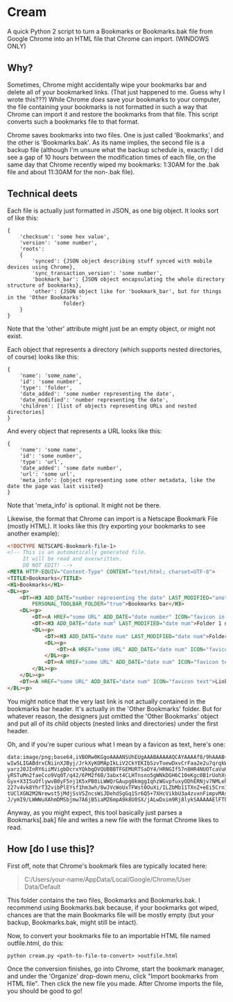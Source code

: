 # Cream

A quick Python 2 script to turn a Bookmarks or Bookmarks.bak file from Google Chrome into an HTML
file that Chrome can import. (WINDOWS ONLY)

## Why?

Sometimes, Chrome might accidentally wipe your bookmarks bar and delete all of your bookmarked
links. (That just happened to me. Guess why I wrote this???) While Chrome _does_ save your bookmarks
to your computer, the file containing your bookmarks is not formatted in such a way that Chrome can
import it and restore the bookmarks from that file. This script converts such a bookmarks file to 
that format.

Chrome saves bookmarks into two files. One is just called 'Bookmarks', and the other is
'Bookmarks.bak'. As its name implies, the second file is a backup file (although I'm unsure what the
backup schedule is, exactly; I did see a gap of 10 hours between the modification times of each
file, on the same day that Chrome recently wiped my bookmarks: 1:30AM for the .bak file and about
11:30AM for the non-.bak file). 

## Technical deets

Each file is actually just formatted in JSON, as one big object. It looks sort of like this:
```
{
    'checksum': 'some hex value',
    'version': 'some number',
    'roots':
    {
        'synced': {JSON object describing stuff synced with mobile devices using Chrome},
        'sync_transaction_version': 'some number',
        'bookmark_bar': {JSON object encapsulating the whole directory structure of bookmarks},
        'other': {JSON object like for 'bookmark_bar', but for things in the 'Other Bookmarks'
                  folder}
    }
}
```
Note that the 'other' attribute might just be an empty object, or might not exist.

Each object that represents a directory (which supports nested directories, of course) looks like
this:
```
{
	'name': 'some_name',
	'id': 'some number',
	'type': 'folder',
	'date_added': 'some number representing the date',
	'date_modified': 'number representing the date',
	'children': [list of objects representing URLs and nested directories]
}
```
And every object that represents a URL looks like this:
```
{	
	'name': 'some name',
	'id': 'some number',
	'type': 'url',
	'date_added': 'some date number',
	'url': 'some url',
	'meta_info': {object representing some other metadata, like the date the page was last visited}
}
```
Note that 'meta_info' is optional. It might not be there.

Likewise, the format that Chrome can import is a Netscape Bookmark File (mostly HTML).
It looks like this (try exporting your bookmarks to see another example):
```html
<!DOCTYPE NETSCAPE-Bookmark-file-1>
<!-- This is an automatically generated file.
     It will be read and overwritten.
     DO NOT EDIT! -->
<META HTTP-EQUIV="Content-Type" CONTENT="text/html; charset=UTF-8">
<TITLE>Bookmarks</TITLE>
<H1>Bookmarks</H1>
<DL><p>
    <DT><H3 ADD_DATE="number representing the date" LAST_MODIFIED="another date number"
    	PERSONAL_TOOLBAR_FOLDER="true">Bookmarks bar</H3>
    <DL><p>
        <DT><A HREF="some URL" ADD_DATE="date number" ICON="favicon in text form">Link 1 name</A>
        <DT><H3 ADD_DATE="date num" LAST_MODIFIED="date num">Folder 1 name</H3>
        <DL><p>
            <DT><H3 ADD_DATE="date num" LAST_MODIFIED="date num">Folder 2 name</H3>
            <DL><p>
                <DT><A HREF="some URL" ADD_DATE="date num" ICON="favicon text">Link 2 name</A>
            </DL><p>
            <DT><A HREF="some URL" ADD_DATE="date num" ICON="favicon text">Link 3 name</A>
        </DL><p>
    </DL><p>
    <DT><A HREF="some URL" ADD_DATE="date num" ICON="favicon text">Link 4 name</A>
</DL><p>
```

You might notice that the very last link is not actually contained in the bookmarks bar header. It's
actually in the 'Other Bookmarks' folder. But for whatever reason, the designers just omitted the
'Other Bookmarks' object and put all of its child objects (nested links and directories) under the
first header.

Oh, and if you're super curious what I mean by a favicon as text, here's one:
```
data:image/png;base64,iVBORw0KGgoAAAANSUhEUgAAABAAAAAQCAYAAAAf8/9hAAAB+0lEQVQ4jW2TS08bQRCEv55Zv03
wIw5LIGABdrxCNiinXJByj/JrkXyKOMApIkLiV2CkYEKIbSzvTuewDxvCrFaa2e2u7qrqkW+fvyqAqiIivLYHsnO60hjz8uNr62X
yarzJ0JInRY6iiMVigbDcrxYQkbgDVQUBBBTFGEMURTSaDY4/HRNGIf57n8HR4NUOTcaVuHIYhkz+TugFPZrNJvfje4IgYL2+zmQ
yRSTuMn2faeCco9Vq0T/q42/6PM2f6B/3abxt4CLHTnsno5gWNkDGH6C10eKgc0B1rUohXyAIAiqVCuVymXqthnMRSSgigrdqkzG
Gyx+X3I5uOflywvB0yF5nj1K5xPB0iLWWQrGAupg0kmggIqhzWGvpfuxyODhERNjv7NMLehhr6Pa61Oo1nHOIJC4gGCXuwKHkcjl
227v4vk8YhrT32vibPlEYsf1hm3wh/8wJVcWoUxTFWst0OuXi/ILZbMb11TXnZ+eEi5Crn1ecfT/j4fcD1toYRGPrPRFBVDIXNt5
tUClXGN2M2Nrewst5jMdjSsVSZncsWiJDehdSgGq1Sr6Q5+7XHcVikbU3a4zvxnFimpvMAsL/Ljw+PqJ/FM/zmM/nzG5neJ6Xig6
J/ymI9/LWWWuXAhmDMSbjmw7A6jB5iaMZ6mpA9k8U0SX/jALwDxim9Rj8lykSAAAAAElFTkSuQmCC
```

Anyway, as you might expect, this tool basically just parses a Bookmarks[.bak] file and writes a new
file with the format Chrome likes to read.

## How [do I use this]?

First off, note that Chrome's bookmark files are typically located here:
> C:/Users/your-name/AppData/Local/Google/Chrome/User Data/Default

This folder contains the two files, Bookmarks and Bookmarks.bak. I recommend using Bookmarks.bak
because, if your bookmarks got wiped, chances are that the main Bookmarks file will be mostly empty
(but your backup, Bookmarks.bak, might still be intact).

Now, to convert your bookmarks file to an importable HTML file named outfile.html, do this:
```
python cream.py <path-to-file-to-convert> >outfile.html
```

Once the conversion finishes, go into Chrome, start the bookmark manager, and under the 'Organize'
drop-down menu, click "Import bookmarks from HTML file". Then click the new file you made. After
Chrome imports the file, you should be good to go!
